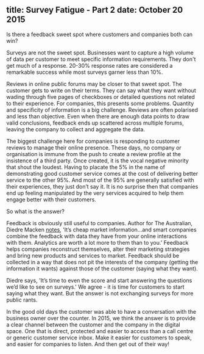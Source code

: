 title: Survey Fatigue - Part 2
date: October 20 2015
---
Is there a feedback sweet spot where customers and companies both can win?

Surveys are not the sweet spot. Businesses want to capture a high volume of data per customer to meet specific information requirements. They don't get much of a response. 20-30% response rates are considered a remarkable success while most surveys garner less than 10%.

Reviews in online public forums may be closer to that sweet spot. The customer gets to write on their terms. They can say what they want without wading through five pages of checkboxes or detailed questions not related to their experience. For companies, this presents some problems. Quantity and specificity of information is a big challenge.  Reviews are often polarised and less than objective. Even when there are enough data points to draw valid conclusions, feedback ends up scattered across multiple forums, leaving the company to collect and aggregate the data.

The biggest challenge here for companies is responding to customer reviews to manage their online presence. These days, no company or organisation is immune from the push to create a review profile at the insistence of a third party.  Once created, it is the vocal negative minority that shout the loudest. Having to placate the 5% in the name of demonstrating good customer service comes at the cost of delivering better service to the other 95%. And most of the 95% are generally satisfied with their experiences, they just don’t say it. It is no surprise then that companies end up feeling manipulated by the very services acquired to help them engage better with their customers.

So what is the answer?

Feedback is obviously still useful to companies. Author for The Australian, Diedre Macken [notes](http://www.theaustralian.com.au/arts/review/customer-feedback-surveys-its-not-about-you-its-about-them/story-fn9n8gph-1227531763850), 'It’s cheap market information...and smart companies combine the feedback with data they have from your online interactions with them. Analytics are worth a lot more to them than to you.' Feedback helps companies reconstruct themselves, alter their marketing strategies and bring new products and services to market. Feedback should be collected in a way that does not pit the interests of the company (getting the information it wants) against those of the customer (saying what they want).

Diedre says, 'It’s time to even the score and start answering the questions we’d like to see on surveys.' We agree - it is time for customers to start saying what they want. But the answer is not exchanging surveys for more public rants.

In the good old days the customer was able to have a conversation with the business owner over the counter. In 2015, we think the answer is to provide a clear channel between the customer and the company in the digital space. One that is direct, protected and easier to access than a call centre or generic customer service inbox. Make it easier for customers to speak, and easier for companies to listen. And then get out of their way!